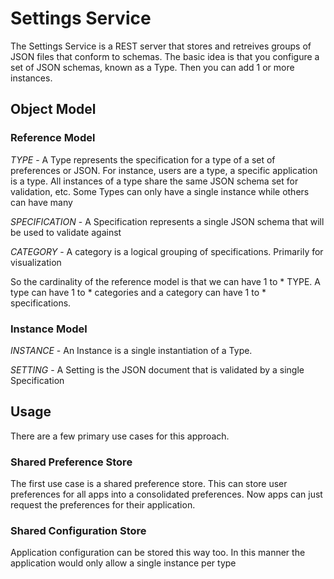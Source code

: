# Settings Service
The Settings Service is a REST server that stores and retreives groups of JSON files that conform to schemas. 
The basic idea is that you configure a set of JSON schemas, known as a Type. Then you can add 1 or more
instances.

## Object Model

### Reference Model

*TYPE* - A Type represents the specification for a type of a set of preferences or JSON. For instance, users are a type, 
a specific application is a type. All instances of a type share the same JSON schema set for validation, etc. 
Some Types can only have a single instance while others can have many

*SPECIFICATION* - A Specification represents a single JSON schema that will be used to validate against

*CATEGORY* - A category is a logical grouping of specifications. Primarily for visualization

So the cardinality of the reference model is that we can have 1 to * TYPE. A type can have 1 to * categories
and a category can have 1 to * specifications. 

### Instance Model

*INSTANCE* - An Instance is a single instantiation of a Type. 

*SETTING* - A Setting is the JSON document that is validated by a single Specification

## Usage

There are a few primary use cases for this approach.

### Shared Preference Store

The first use case is a shared preference store. This can store user preferences for all apps into a consolidated preferences. 
Now apps can just request the preferences for their application.

### Shared Configuration Store

Application configuration can be stored this way too. In this manner the application would only allow a single instance per type

